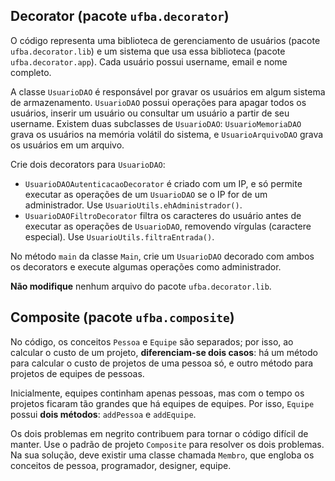 ## Decorator (pacote `ufba.decorator`)

O código representa uma biblioteca de gerenciamento de usuários (pacote `ufba.decorator.lib`) e um sistema que usa essa biblioteca (pacote `ufba.decorator.app`). Cada usuário possui username, email e nome completo.

A classe `UsuarioDAO` é responsável por gravar os usuários em algum sistema de armazenamento. `UsuarioDAO` possui operações para apagar todos os usuários, inserir um usuário ou consultar um usuário a partir de seu username. Existem duas subclasses de `UsuarioDAO`: `UsuarioMemoriaDAO` grava os usuários na memória volátil do sistema, e `UsuarioArquivoDAO` grava os usuários em um arquivo.

Crie dois decorators para `UsuarioDAO`:

- `UsuarioDAOAutenticacaoDecorator` é criado com um IP, e só permite executar as operações de um `UsuarioDAO` se o IP for de um administrador. Use `UsuarioUtils.ehAdministrador()`.
- `UsuarioDAOFiltroDecorator` filtra os caracteres do usuário antes de executar as operações de `UsuarioDAO`, removendo vírgulas (caractere especial). Use `UsuarioUtils.filtraEntrada()`.

No método `main` da classe `Main`, crie um `UsuarioDAO` decorado com ambos os decorators e execute algumas operações como administrador.

**Não modifique** nenhum arquivo do pacote `ufba.decorator.lib`.

## Composite (pacote `ufba.composite`)

No código, os conceitos `Pessoa` e `Equipe` são separados; por isso, ao calcular o custo de um projeto, **diferenciam-se dois casos**: há um método para calcular o custo de projetos de uma pessoa só, e outro método para projetos de equipes de pessoas.

Inicialmente, equipes continham apenas pessoas, mas com o tempo os projetos ficaram tão grandes que há equipes de equipes. Por isso, `Equipe` possui **dois métodos**: `addPessoa` e `addEquipe`.

Os dois problemas em negrito contribuem para tornar o código difícil de manter. Use o padrão de projeto `Composite` para resolver os dois problemas. Na sua solução, deve existir uma classe chamada `Membro`, que engloba os conceitos de pessoa, programador, designer, equipe.

